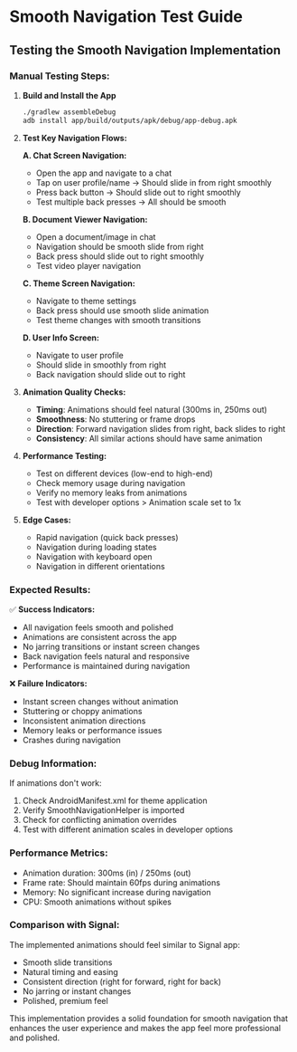 # Smooth Navigation Test Guide

## Testing the Smooth Navigation Implementation

### Manual Testing Steps:

1. **Build and Install the App**
   ```bash
   ./gradlew assembleDebug
   adb install app/build/outputs/apk/debug/app-debug.apk
   ```

2. **Test Key Navigation Flows:**

   **A. Chat Screen Navigation:**
   - Open the app and navigate to a chat
   - Tap on user profile/name → Should slide in from right smoothly
   - Press back button → Should slide out to right smoothly
   - Test multiple back presses → All should be smooth

   **B. Document Viewer Navigation:**
   - Open a document/image in chat
   - Navigation should be smooth slide from right
   - Back press should slide out to right smoothly
   - Test video player navigation

   **C. Theme Screen Navigation:**
   - Navigate to theme settings
   - Back press should use smooth slide animation
   - Test theme changes with smooth transitions

   **D. User Info Screen:**
   - Navigate to user profile
   - Should slide in smoothly from right
   - Back navigation should slide out to right

3. **Animation Quality Checks:**
   - **Timing**: Animations should feel natural (300ms in, 250ms out)
   - **Smoothness**: No stuttering or frame drops
   - **Direction**: Forward navigation slides from right, back slides to right
   - **Consistency**: All similar actions should have same animation

4. **Performance Testing:**
   - Test on different devices (low-end to high-end)
   - Check memory usage during navigation
   - Verify no memory leaks from animations
   - Test with developer options > Animation scale set to 1x

5. **Edge Cases:**
   - Rapid navigation (quick back presses)
   - Navigation during loading states
   - Navigation with keyboard open
   - Navigation in different orientations

### Expected Results:

✅ **Success Indicators:**
- All navigation feels smooth and polished
- Animations are consistent across the app
- No jarring transitions or instant screen changes
- Back navigation feels natural and responsive
- Performance is maintained during navigation

❌ **Failure Indicators:**
- Instant screen changes without animation
- Stuttering or choppy animations
- Inconsistent animation directions
- Memory leaks or performance issues
- Crashes during navigation

### Debug Information:

If animations don't work:
1. Check AndroidManifest.xml for theme application
2. Verify SmoothNavigationHelper is imported
3. Check for conflicting animation overrides
4. Test with different animation scales in developer options

### Performance Metrics:

- Animation duration: 300ms (in) / 250ms (out)
- Frame rate: Should maintain 60fps during animations
- Memory: No significant increase during navigation
- CPU: Smooth animations without spikes

### Comparison with Signal:

The implemented animations should feel similar to Signal app:
- Smooth slide transitions
- Natural timing and easing
- Consistent direction (right for forward, right for back)
- No jarring or instant changes
- Polished, premium feel

This implementation provides a solid foundation for smooth navigation that enhances the user experience and makes the app feel more professional and polished.
